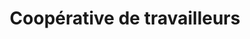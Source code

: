 ---
title: "Coopérative de travailleurs"
url: /saint-fabien-de-panet/cooperative-de-travailleurs/
shop: shop
---